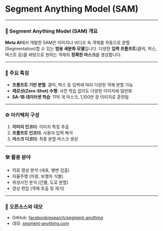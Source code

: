 # Segment Anything Model (SAM)

---

### 🧠 Segment Anything Model (SAM) 개요

**Meta AI**에서 개발한 SAM은 이미지나 비디오 속 객체를 자동으로 분할(Segmentation)할 수 있는 **범용 세분화 모델**입니다. 다양한 **입력 프롬프트**(클릭, 박스, 텍스트 등)를 바탕으로 원하는 객체의 **정확한 마스크**를 생성합니다.

---

### 🚩 주요 특징

* **프롬프트 기반 분할**: 클릭, 박스 등 입력에 따라 다양한 객체 분할 가능
* **제로샷(Zero-Shot) 수행**: 사전 학습 없이도 다양한 이미지에 일반화
* **SA-1B 데이터셋 학습**: 11억 개 마스크, 1,100만 장 이미지로 훈련됨

---

### ⚙️ 아키텍처 구성

1. **이미지 인코더**: 이미지 특징 추출
2. **프롬프트 인코더**: 사용자 입력 해석
3. **마스크 디코더**: 최종 분할 마스크 생성

---

### 🛠 활용 분야

* 의료 영상 분석 (세포, 병변 검출)
* 자율주행 (차량, 보행자 식별)
* 위성사진 분석 (건물, 도로 분할)
* 영상 편집 (객체 추출 및 제거)

---

### 🔗 오픈소스와 데모

* GitHub: [facebookresearch/segment-anything](https://github.com/facebookresearch/segment-anything)
* 데모: [segment-anything.com](https://segment-anything.com)
